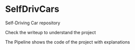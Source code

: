 # SelfDrivCars
Self-Driving Car repository

Check the writeup to understand the project

The Pipeline shows the code of the project with explanations
